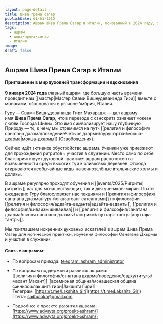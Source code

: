 ```yaml
---
layout: page-detail
title: Шива према сагар
publishDate: 01-01-2025
description: Ашрам Шива Према Сагар в Италии, основанный в 2024 году, является центром духовной практики и обучения под руководством Свами Вишнудевананда Гири. Он расположен среди живописных холмов Умбрии и предлагает ритриты, лекции и сатсанги по философии и йоге для искателей духовного пути.
tags:
  - ашрам
  - шива-према-сагар
  - италия
image: 
draft: false
---
```

## Ашрам Шива Према Сагар в Италии

#### Приглашение в мир духовной трансформации и вдохновения

**9 января 2024 года** главный ашрам, где большую часть времени проводит наш [[мастер|Мастер Свами Вишнудевананда Гири]] вместе с монахами, обосновался в регионе Умбрия, Италия.

Гуру — Свами Вишнудевананда Гири Махарадж — дал ашраму имя **Шива Према Сагар**, что в переводе с санскрита означает «океан любви Господа Шивы». Это имя символизирует нашу глубинную Природу — то, к чему мы стремимся на пути [[религия и философия/санатана дхарма/поведение/четыре дхармы/пурушартхи/мокша-дхарма|мокша-дхармы]] (Освобождения).

Сейчас идёт активное обустройство ашрама. Ученики уже приезжают для прохождения ритритов и участия в служении. Место само по себе благоприятствует духовной практике: ашрам расположен на возвышенности среди высоких туй и оливковых деревьев. Отсюда открываются необычайные виды на вечнозелёные итальянские холмы и долины.

В ашраме регулярно проходят обучения и [[events/2025/Ритриты|ритриты]] как для монашествующих, так и для учеников-мирян. Почти ежедневно Гуру благословляет нас лекциями и [[религия и философия/санатана дхарма/гуру-йога/сатсанг|сатсангами]] по философии [[религия и философия/адвайта-веданта|адвайта-веданты]], [[религия и философия/шиваизм|шиваизма]] и [[религия и философия/санатана дхарма/школы санатана дхармы/тантризм/ануттара-тантра|ануттара-тантры]].

Мы приглашаем искренних духовных искателей в ашрам Шива Према Сагар для йогической практики, изучения философии Санатана Дхармы и участия в служении.

#### Связь с ашрамом:

- По вопросам приезда: [telegram: ashram_administrator](https://t.me/ashram_administrator)
- По вопросам поддержки и развития ашрама:  
[[религия и философия/санатана дхарма/поведение/садху/титулы/махант|Махант]] [[всемирная община/монашеская община санньяси/лакшита гири|Лакшита Гири]]  
Телеграм: [https://t.me/Lakshita_Giri](https://t.me/Lakshita_Giri)  
Почта: [sadhuloka@gmail.com](mailto:sadhuioka@gmail.com)

- Подробнее о проекте развития ашрама: [https://www.advayta.org/proekt-ashram/](https://www.advayta.org/proekt-ashram/)